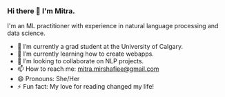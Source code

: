 ### Hi there 👋 I'm Mitra.

<!--
**mitramir55/mitramir55** is a ✨ _special_ ✨ repository because its `README.md` (this file) appears on your GitHub profile.

Here are some ideas to get you started:

- 🔭 I’m currently working on ...
- 🌱 I’m currently learning ...
- 👯 I’m looking to collaborate on ...
- 🤔 I’m looking for help with ...
- 💬 Ask me about ...
- 📫 How to reach me: ...
- 😄 Pronouns: ...
- ⚡ Fun fact: ...
-->

I'm an ML practitioner with experience in natural language processing and data science.

- 🔭 I’m currently a grad student at the University of Calgary.
- 🌱 I’m currently learning how to create webapps.
- 👯 I’m looking to collaborate on NLP projects.
- 📫 How to reach me: mitra.mirshafiee@gmail.com
- 😄 Pronouns: She/Her
- ⚡ Fun fact: My love for reading changed my life!

